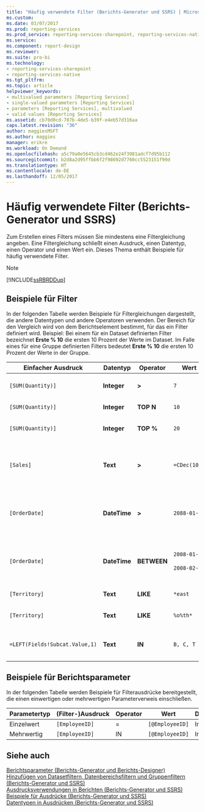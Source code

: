 ```yaml
---
title: "Häufig verwendete Filter (Berichts-Generator und SSRS) | Microsoft-Dokumentation"
ms.custom: 
ms.date: 03/07/2017
ms.prod: reporting-services
ms.prod_service: reporting-services-sharepoint, reporting-services-native
ms.service: 
ms.component: report-design
ms.reviewer: 
ms.suite: pro-bi
ms.technology:
- reporting-services-sharepoint
- reporting-services-native
ms.tgt_pltfrm: 
ms.topic: article
helpviewer_keywords:
- multivalued parameters [Reporting Services]
- single-valued parameters [Reporting Services]
- parameters [Reporting Services], multivalued
- valid values [Reporting Services]
ms.assetid: cb70d0cd-707b-4de5-b39f-e4eb57d316aa
caps.latest.revision: "36"
author: maggiesMSFT
ms.author: maggies
manager: erikre
ms.workload: On Demand
ms.openlocfilehash: a5c79a0e5645cb3cd462e24f3981adcf7d95b112
ms.sourcegitcommit: b2d8a2d95ffbb6f2f98692d7760cc5523151f99d
ms.translationtype: HT
ms.contentlocale: de-DE
ms.lasthandoff: 12/05/2017
---
```

# <a name="commonly-used-filters-report-builder-and-ssrs"></a>Häufig verwendete Filter (Berichts-Generator und SSRS)
  Zum Erstellen eines Filters müssen Sie mindestens eine Filtergleichung angeben. Eine Filtergleichung schließt einen Ausdruck, einen Datentyp, einen Operator und einen Wert ein. Dieses Thema enthält Beispiele für häufig verwendete Filter.  
  
> [!NOTE]  
>  [!INCLUDE[ssRBRDDup](../../includes/ssrbrddup-md.md)]  
  
## <a name="filter-examples"></a>Beispiele für Filter  
 In der folgenden Tabelle werden Beispiele für Filtergleichungen dargestellt, die andere Datentypen und andere Operatoren verwenden. Der Bereich für den Vergleich wird von dem Berichtselement bestimmt, für das ein Filter definiert wird. Beispiel: Bei einem für ein Dataset definierten Filter bezeichnet **Erste % 10** die ersten 10 Prozent der Werte im Dataset. Im Falle eines für eine Gruppe definierten Filters bedeutet **Erste % 10** die ersten 10 Prozent der Werte in der Gruppe.  
  
|Einfacher Ausdruck|Datentyp|Operator|Wert|Description|  
|-----------------------|---------------|--------------|-----------|-----------------|  
|`[SUM(Quantity)]`|**Integer**|**>**|`7`|Schließt Datenwerte ein, die größer als 7 sind.|  
|`[SUM(Quantity)]`|**Integer**|**TOP N**|`10`|Schließt die ersten 10 Datenwerte ein.|  
|`[SUM(Quantity)]`|**Integer**|**TOP %**|`20`|Schließt die ersten 20 % der Datenwerte ein.|  
|`[Sales]`|**Text**|**>**|`=CDec(100)`|Schließt alle Werte des Typs System.Decimal (SQL-Datentyp "money") größer als $100 ein.|  
|`[OrderDate]`|**DateTime**|**>**|`2088-01-01`|Schließt alle Datumsangaben vom 1. Januar 2008 bis zum gegenwärtigen Datum ein.|  
|`[OrderDate]`|**DateTime**|**BETWEEN**|`2008-01-01`<br /><br /> `2008-02-01`|Schließt Datumsangaben vom 1. Januar 2008 bis zum 1. Februar 2008 einschließlich ein.|  
|`[Territory]`|**Text**|**LIKE**|`*east`|Alle Gebietsnamen, die auf "east" enden.|  
|`[Territory]`|**Text**|**LIKE**|`%o%th*`|Alle Gebietsnamen, die mit "North" und "South" beginnen.|  
|`=LEFT(Fields!Subcat.Value,1)`|**Text**|**IN**|`B, C, T`|Alle Unterkategoriewerte, die mit B, C oder T beginnen.|  
  
## <a name="examples-with-report-parameters"></a>Beispiele für Berichtsparameter  
 In der folgenden Tabelle werden Beispiele für Filterausdrücke bereitgestellt, die einen einwertigen oder mehrwertigen Parameterverweis einschließen.  
  
|Parametertyp|(Filter-)Ausdruck|Operator|Wert|Datentyp|  
|--------------------|---------------------------|--------------|-----------|---------------|  
|Einzelwert|`[EmployeeID]`|=|`[@EmployeeID]`|Integer|  
|Mehrwertig|`[EmployeeID]`|IN|`[@EmployeeID]`|Integer|  
  
## <a name="see-also"></a>Siehe auch  
 [Berichtsparameter &#40;Berichts-Generator und Berichts-Designer&#41;](../../reporting-services/report-design/report-parameters-report-builder-and-report-designer.md)   
 [Hinzufügen von Datasetfiltern, Datenbereichsfiltern und Gruppenfiltern &#40;Berichts-Generator und SSRS&#41;](../../reporting-services/report-design/add-dataset-filters-data-region-filters-and-group-filters.md)   
 [Ausdrucksverwendungen in Berichten &#40;Berichts-Generator und SSRS&#41;](../../reporting-services/report-design/expression-uses-in-reports-report-builder-and-ssrs.md)   
 [Beispiele für Ausdrücke &#40;Berichts-Generator und SSRS&#41;](../../reporting-services/report-design/expression-examples-report-builder-and-ssrs.md)   
 [Datentypen in Ausdrücken &#40;Berichts-Generator und SSRS&#41;](../../reporting-services/report-design/data-types-in-expressions-report-builder-and-ssrs.md)  
  
  

